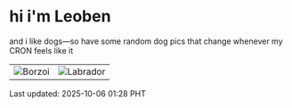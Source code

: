 # hi i'm Leoben

and i like dogs—so have some random dog pics that change whenever my CRON feels like it

|  |  |
|--------|----------|
| ![Borzoi](https://random-dog-vercel.vercel.app/api/random-borzoi?v=1759685301) | ![Labrador](https://random-dog-vercel.vercel.app/api/random-labrador?v=1759685301) |

Last updated: 2025-10-06 01:28 PHT
